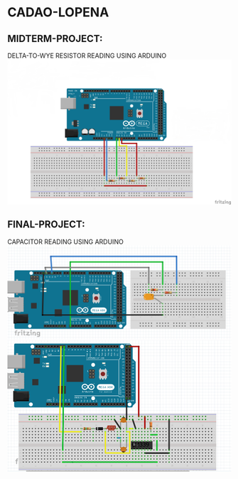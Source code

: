 # CADAO-LOPENA
## MIDTERM-PROJECT:
DELTA-TO-WYE RESISTOR READING USING ARDUINO
<br>
[![INSERT YOUR FRITZING PICTURE HERE](https://github.com/BSCPE-2B-EE-1-TERM-1-S-Y-19-20/03-CADAO-LOPENA/blob/master/MIDTERM-PROJECT.png)]()


## FINAL-PROJECT:
CAPACITOR READING USING ARDUINO
<br>
[![INSERT YOUR FRITZING PICTURE HERE](https://github.com/BSCPE-2B-EE-1-TERM-1-S-Y-19-20/03-CADAO-LOPENA/blob/master/FINAL-PROJECT.png)]()
[![INSERT YOUR FRITZING PICTURE HERE](https://github.com/BSCPE-2B-EE-1-TERM-1-S-Y-19-20/03-CADAO-LOPENA/blob/master/FINAL-PROJECT-INDUCTANCE.PNG)]()
